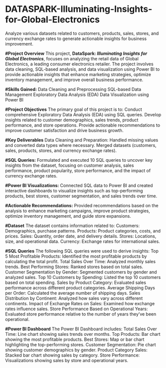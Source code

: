 # DATASPARK-Illuminating-Insights-for-Global-Electronics
Analyze various datasets related to customers, products, sales, stores, and currency exchange rates to generate actionable insights for business improvement.

**#Project Overview**
This project, **DataSpark: _Illuminating Insights for Global Electronics_**, focuses on analyzing the retail data of Global Electronics, a leading consumer electronics retailer. The project involves data cleaning, SQL-based analysis, and data visualization using Power BI to provide actionable insights that enhance marketing strategies, optimize inventory management, and improve overall business performance.

**#Skills Gained:**
Data Cleaning and Preprocessing
SQL-based Data Management
Exploratory Data Analysis (EDA)
Data Visualization using Power BI

**#Project Objectives**
The primary goal of this project is to:
Conduct comprehensive Exploratory Data Analysis (EDA) using SQL queries.
Develop insights related to customer demographics, sales trends, product performance, and store operations.
Provide actionable recommendations to improve customer satisfaction and drive business growth.

**#Key Deliverables**
Data Cleaning and Preparation:
Handled missing values and converted data types where necessary.
Merged datasets (customers, sales, products, stores, and currency exchange rates).

**#SQL Queries:**
Formulated and executed 10 SQL queries to uncover key insights from the dataset, focusing on customer analysis, sales performance, product popularity, store performance, and the impact of currency exchange rates.

**#Power BI Visualizations:**
Connected SQL data to Power BI and created interactive dashboards to visualize insights such as top-performing products, best stores, customer segmentation, and sales trends over time.

**#Actionable Recommendations:**
Provided recommendations based on the analysis to enhance marketing campaigns, improve product strategies, optimize inventory management, and guide store expansions.

**#Dataset**
The dataset contains information related to:
Customers: Demographics, purchase patterns.
Products: Product categories, costs, and prices.
Sales: Quantity, order date, and delivery details.
Stores: Locations, size, and operational data.
Currency: Exchange rates for international sales.

**#SQL Queries**
The following SQL queries were used to derive insights:
Top 5 Most Profitable Products: Identified the most profitable products by calculating the total profit.
Total Sales Over Time: Analyzed monthly sales trends.
Best Performing Stores: Ranked stores based on total sales.
Customer Segmentation by Gender: Segmented customers by gender and analyzed sales.
Top 10 Customers by Spending: Listed the top 10 customers based on total spending.
Sales by Product Category: Evaluated sales performance across different product categories.
Average Shipping Days per Order: Calculated the average number of shipping days.
Sales Distribution by Continent: Analyzed how sales vary across different continents.
Impact of Exchange Rates on Sales: Examined how exchange rates influence sales.
Store Performance Based on Operational Years: Evaluated store performance relative to the number of years they’ve been operational.

**#Power BI Dashboard**
The Power BI Dashboard includes:
Total Sales Over Time: Line chart showing sales trends over months.
Top Products: Bar chart showing the most profitable products.
Best Stores: Map or bar chart highlighting the top-performing stores.
Customer Segmentation: Pie chart showing customer demographics by gender.
Product Category Sales: Stacked bar chart showing sales by category.
Store Performance: Visualizations showing sales by store and operational years.
